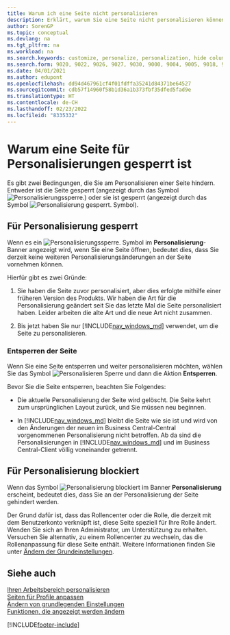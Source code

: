 ```yaml
---
title: Warum ich eine Seite nicht personalisieren
description: Erklärt, warum Sie eine Seite nicht personalisieren können und was Sie tun können, um sie zu entsperren, sodass Sie sie anpassen können.
author: SorenGP
ms.topic: conceptual
ms.devlang: na
ms.tgt_pltfrm: na
ms.workload: na
ms.search.keywords: customize, personalize, personalization, hide columns, remove fields, move fields
ms.search.form: 9020, 9022, 9026, 9027, 9030, 9000, 9004, 9005, 9018, 9006, 9007, 9010, 9016, 9017
ms.date: 04/01/2021
ms.author: edupont
ms.openlocfilehash: dd94d467961cf4f01fdffa35241d84371be64527
ms.sourcegitcommit: cdb57f14960f58b1d36a1b373fbf35dfed5fad9e
ms.translationtype: HT
ms.contentlocale: de-CH
ms.lasthandoff: 02/23/2022
ms.locfileid: "8335332"
---
```

# <a name="why-a-page-is-locked-from-personalization"></a>Warum eine Seite für Personalisierungen gesperrt ist

Es gibt zwei Bedingungen, die Sie am Personalisieren einer Seite hindern. Entweder ist die Seite gesperrt (angezeigt durch das Symbol ![Personalisierungssperre.](media/personalization-lock-icon.png "Personalisieren sperren")) oder sie ist gesperrt (angezeigt durch das Symbol ![Personalisierung gesperrt.](media/personalization-blocked-icon.png "Personalisierung blockiert") Symbol).

## <a name="locked-from-personalizing"></a>Für Personalisierung gesperrt

Wenn es ein ![Personalisierungssperre.](media/personalization-lock-icon.png "Personalisieren sperren") Symbol im **Personalisierung**-Banner angezeigt wird, wenn Sie eine Seite öffnen, bedeutet dies, dass Sie derzeit keine weiteren Personalisierungsänderungen an der Seite vornehmen können.

<!-- This is because we changed the way personalization works behind the scenes since the last time that you personalized the page. Unfortunately, the old way and new of doing things do not work together.

The page currently includes the last personalization changes that you made. If you want to continue personalizing the page, then you can choose the lock icon and then **Unlock**. Just be aware that if you choose to unlock the page, the current personalization of the page will be cleared, and you will have to start from scratch.
-->

Hierfür gibt es zwei Gründe:

1. Sie haben die Seite zuvor personalisiert, aber dies erfolgte mithilfe einer früheren Version des Produkts. Wir haben die Art für die Personalisierung geändert seit Sie das letzte Mal die Seite personalisiert haben. Leider arbeiten die alte Art und die neue Art nicht zusammen.

2. Bis jetzt haben Sie nur [!INCLUDE[nav_windows_md](includes/nav_windows_md.md)] verwendet, um die Seite zu personalisieren.

### <a name="unlocking-the-page"></a>Entsperren der Seite

Wenn Sie eine Seite entsperren und weiter personalisieren möchten, wählen Sie das Symbol ![Personalisieren Sperre](media/personalization-lock-icon.png "Personalisieren sperren") und dann die Aktion **Entsperren**.  

Bevor Sie die Seite entsperren, beachten Sie Folgendes:

- Die aktuelle Personalisierung der Seite wird gelöscht. Die Seite kehrt zum ursprünglichen Layout zurück, und Sie müssen neu beginnen.

- In [!INCLUDE[nav_windows_md](includes/nav_windows_md.md)] bleibt die Seite wie sie ist und wird von den Änderungen der neuen im Business Central-Central vorgenommenen Personalisierung nicht betroffen. Ab da sind die Personalisierungen in [!INCLUDE[nav_windows_md](includes/nav_windows_md.md)] und im Business Central-Client völlig voneinander getrennt.

## <a name="blocked-from-personalizing"></a>Für Personalisierung blockiert

Wenn das Symbol ![Personalisierung blockiert](media/personalization-blocked-icon.png "Personalisierung blockiert") im Banner **Personalisierung** erscheint, bedeutet dies, dass Sie an der Personalisierung der Seite gehindert werden.

<!-- Only text is translated, so removing this image for non-English UX reasons.  ![Personalize blocked.](media/personalization-blocked.png "Personalize lock") -->

Der Grund dafür ist, dass das Rollencenter oder die Rolle, die derzeit mit dem Benutzerkonto verknüpft ist, diese Seite speziell für Ihre Rolle ändert. Wenden Sie sich an Ihren Administrator, um Unterstützung zu erhalten. Versuchen Sie alternativ, zu einem Rollencenter zu wechseln, das die Rollenanpassung für diese Seite enthält. Weitere Informationen finden Sie unter [Ändern der Grundeinstellungen](ui-change-basic-settings.md).

## <a name="see-also"></a>Siehe auch
[Ihren Arbeitsbereich personalisieren](ui-personalization-user.md)  
[Seiten für Profile anpassen](ui-personalization-manage.md)  
[Ändern von grundlegenden Einstellungen](ui-change-basic-settings.md)  
[Funktionen, die angezeigt werden ändern](ui-experiences.md)  


[!INCLUDE[footer-include](includes/footer-banner.md)]
